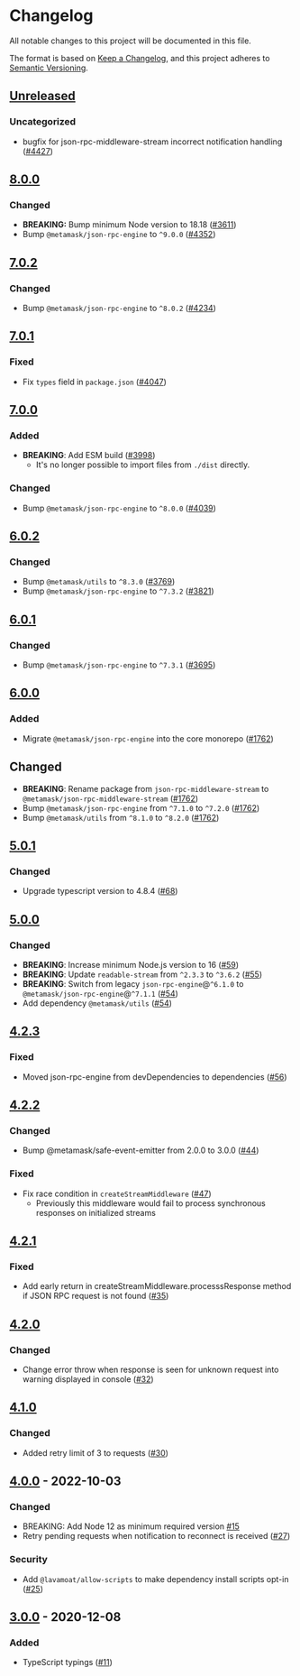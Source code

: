 # Changelog

All notable changes to this project will be documented in this file.

The format is based on [Keep a Changelog](https://keepachangelog.com/en/1.0.0/),
and this project adheres to [Semantic Versioning](https://semver.org/spec/v2.0.0.html).

## [Unreleased]

### Uncategorized

- bugfix for json-rpc-middleware-stream incorrect notification handling ([#4427](https://github.com/MetaMask/core/pull/4427))

## [8.0.0]

### Changed

- **BREAKING:** Bump minimum Node version to 18.18 ([#3611](https://github.com/MetaMask/core/pull/3611))
- Bump `@metamask/json-rpc-engine` to `^9.0.0` ([#4352](https://github.com/MetaMask/core/pull/4352))

## [7.0.2]

### Changed

- Bump `@metamask/json-rpc-engine` to `^8.0.2` ([#4234](https://github.com/MetaMask/core/pull/4234))

## [7.0.1]

### Fixed

- Fix `types` field in `package.json` ([#4047](https://github.com/MetaMask/core/pull/4047))

## [7.0.0]

### Added

- **BREAKING**: Add ESM build ([#3998](https://github.com/MetaMask/core/pull/3998))
  - It's no longer possible to import files from `./dist` directly.

### Changed

- Bump `@metamask/json-rpc-engine` to `^8.0.0` ([#4039](https://github.com/MetaMask/core/pull/4039))

## [6.0.2]

### Changed

- Bump `@metamask/utils` to `^8.3.0` ([#3769](https://github.com/MetaMask/core/pull/3769))
- Bump `@metamask/json-rpc-engine` to `^7.3.2` ([#3821](https://github.com/MetaMask/core/pull/3821))

## [6.0.1]

### Changed

- Bump `@metamask/json-rpc-engine` to `^7.3.1` ([#3695](https://github.com/MetaMask/core/pull/3695))

## [6.0.0]

### Added

- Migrate `@metamask/json-rpc-engine` into the core monorepo ([#1762](https://github.com/MetaMask/core/pull/1762))

## Changed

- **BREAKING**: Rename package from `json-rpc-middleware-stream` to `@metamask/json-rpc-middleware-stream` ([#1762](https://github.com/MetaMask/core/pull/1762))
- Bump `@metamask/json-rpc-engine` from `^7.1.0` to `^7.2.0` ([#1762](https://github.com/MetaMask/core/pull/1762))
- Bump `@metamask/utils` from `^8.1.0` to `^8.2.0` ([#1762](https://github.com/MetaMask/core/pull/1762))

## [5.0.1]

### Changed

- Upgrade typescript version to 4.8.4 ([#68](https://github.com/MetaMask/json-rpc-middleware-stream/pull/68))

## [5.0.0]

### Changed

- **BREAKING**: Increase minimum Node.js version to 16 ([#59](https://github.com/MetaMask/json-rpc-middleware-stream/pull/59))
- **BREAKING**: Update `readable-stream` from `^2.3.3` to `^3.6.2` ([#55](https://github.com/MetaMask/json-rpc-middleware-stream/pull/55))
- **BREAKING**: Switch from legacy `json-rpc-engine`@`^6.1.0` to `@metamask/json-rpc-engine`@`^7.1.1` ([#54](https://github.com/MetaMask/json-rpc-middleware-stream/pull/54))
- Add dependency `@metamask/utils` ([#54](https://github.com/MetaMask/json-rpc-middleware-stream/pull/54))

## [4.2.3]

### Fixed

- Moved json-rpc-engine from devDependencies to dependencies ([#56](https://github.com/MetaMask/json-rpc-middleware-stream/pull/56))

## [4.2.2]

### Changed

- Bump @metamask/safe-event-emitter from 2.0.0 to 3.0.0 ([#44](https://github.com/MetaMask/json-rpc-middleware-stream/pull/44))

### Fixed

- Fix race condition in `createStreamMiddleware` ([#47](https://github.com/MetaMask/json-rpc-middleware-stream/pull/47))
  - Previously this middleware would fail to process synchronous responses on initialized streams

## [4.2.1]

### Fixed

- Add early return in createStreamMiddleware.processsResponse method if JSON RPC request is not found ([#35](https://github.com/MetaMask/json-rpc-middleware-stream/pull/35))

## [4.2.0]

### Changed

- Change error throw when response is seen for unknown request into warning displayed in console ([#32](https://github.com/MetaMask/json-rpc-middleware-stream/pull/32))

## [4.1.0]

### Changed

- Added retry limit of 3 to requests ([#30](https://github.com/MetaMask/json-rpc-middleware-stream/pull/30))

## [4.0.0] - 2022-10-03

### Changed

- BREAKING: Add Node 12 as minimum required version [#15](https://github.com/MetaMask/json-rpc-middleware-stream/pull/15)
- Retry pending requests when notification to reconnect is received ([#27](https://github.com/MetaMask/json-rpc-middleware-stream/pull/27))

### Security

- Add `@lavamoat/allow-scripts` to make dependency install scripts opt-in ([#25](https://github.com/MetaMask/json-rpc-middleware-stream/pull/25))

## [3.0.0] - 2020-12-08

### Added

- TypeScript typings ([#11](https://github.com/MetaMask/json-rpc-middleware-stream/pull/11))

[Unreleased]: https://github.com/MetaMask/core/compare/@metamask/json-rpc-middleware-stream@8.0.0...HEAD
[8.0.0]: https://github.com/MetaMask/core/compare/@metamask/json-rpc-middleware-stream@7.0.2...@metamask/json-rpc-middleware-stream@8.0.0
[7.0.2]: https://github.com/MetaMask/core/compare/@metamask/json-rpc-middleware-stream@7.0.1...@metamask/json-rpc-middleware-stream@7.0.2
[7.0.1]: https://github.com/MetaMask/core/compare/@metamask/json-rpc-middleware-stream@7.0.0...@metamask/json-rpc-middleware-stream@7.0.1
[7.0.0]: https://github.com/MetaMask/core/compare/@metamask/json-rpc-middleware-stream@6.0.2...@metamask/json-rpc-middleware-stream@7.0.0
[6.0.2]: https://github.com/MetaMask/core/compare/@metamask/json-rpc-middleware-stream@6.0.1...@metamask/json-rpc-middleware-stream@6.0.2
[6.0.1]: https://github.com/MetaMask/core/compare/@metamask/json-rpc-middleware-stream@6.0.0...@metamask/json-rpc-middleware-stream@6.0.1
[6.0.0]: https://github.com/MetaMask/core/compare/@metamask/json-rpc-middleware-stream@5.0.1...@metamask/json-rpc-middleware-stream@6.0.0
[5.0.1]: https://github.com/MetaMask/core/compare/@metamask/json-rpc-middleware-stream@5.0.0...@metamask/json-rpc-middleware-stream@5.0.1
[5.0.0]: https://github.com/MetaMask/core/compare/@metamask/json-rpc-middleware-stream@4.2.3...@metamask/json-rpc-middleware-stream@5.0.0
[4.2.3]: https://github.com/MetaMask/core/compare/@metamask/json-rpc-middleware-stream@4.2.2...@metamask/json-rpc-middleware-stream@4.2.3
[4.2.2]: https://github.com/MetaMask/core/compare/@metamask/json-rpc-middleware-stream@4.2.1...@metamask/json-rpc-middleware-stream@4.2.2
[4.2.1]: https://github.com/MetaMask/core/compare/@metamask/json-rpc-middleware-stream@4.2.0...@metamask/json-rpc-middleware-stream@4.2.1
[4.2.0]: https://github.com/MetaMask/core/compare/@metamask/json-rpc-middleware-stream@4.1.0...@metamask/json-rpc-middleware-stream@4.2.0
[4.1.0]: https://github.com/MetaMask/core/compare/@metamask/json-rpc-middleware-stream@4.0.0...@metamask/json-rpc-middleware-stream@4.1.0
[4.0.0]: https://github.com/MetaMask/core/compare/@metamask/json-rpc-middleware-stream@3.0.0...@metamask/json-rpc-middleware-stream@4.0.0
[3.0.0]: https://github.com/MetaMask/core/releases/tag/@metamask/json-rpc-middleware-stream@3.0.0
